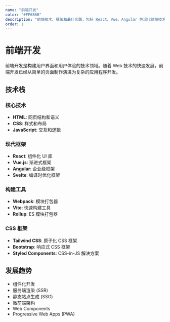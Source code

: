 ```yaml
---
name: "前端开发"
color: "#FF6B6B"
description: "前端技术、框架和最佳实践，包括 React、Vue、Angular 等现代前端技术栈"
order: 1
---
```


# 前端开发

前端开发是构建用户界面和用户体验的技术领域。随着 Web 技术的快速发展，前端开发已经从简单的页面制作演进为复杂的应用程序开发。

## 技术栈

### 核心技术
- **HTML**: 网页结构和语义
- **CSS**: 样式和布局
- **JavaScript**: 交互和逻辑

### 现代框架
- **React**: 组件化 UI 库
- **Vue.js**: 渐进式框架
- **Angular**: 企业级框架
- **Svelte**: 编译时优化框架

### 构建工具
- **Webpack**: 模块打包器
- **Vite**: 快速构建工具
- **Rollup**: ES 模块打包器

### CSS 框架
- **Tailwind CSS**: 原子化 CSS 框架
- **Bootstrap**: 响应式 CSS 框架
- **Styled Components**: CSS-in-JS 解决方案

## 发展趋势

- 组件化开发
- 服务端渲染 (SSR)
- 静态站点生成 (SSG)
- 微前端架构
- Web Components
- Progressive Web Apps (PWA)
